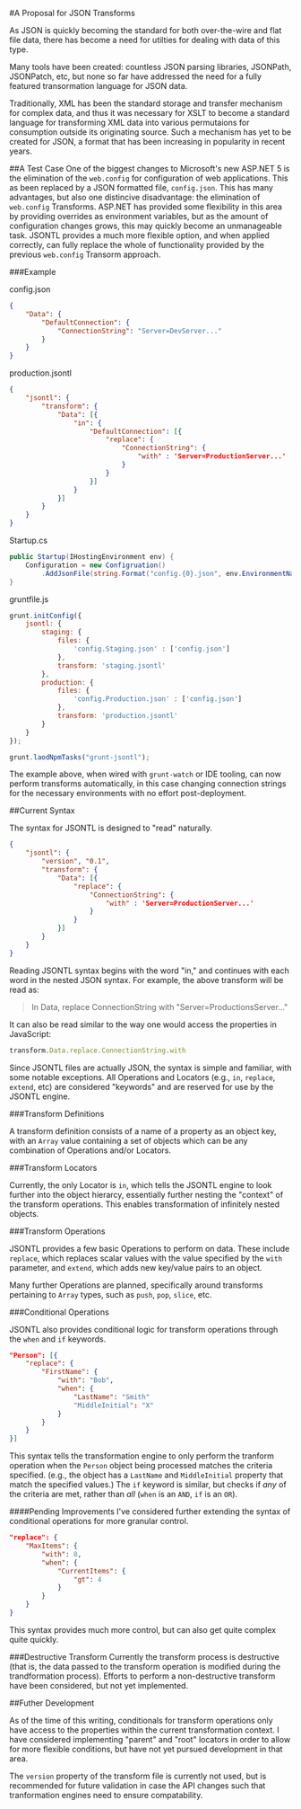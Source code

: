 #A Proposal for JSON Transforms

As JSON is quickly becoming the standard for both over-the-wire and flat file
data, there has become a need for utilties for dealing with data of this type.

Many tools have been created: countless JSON parsing libraries, JSONPath,
JSONPatch, etc, but none so far have addressed the need for a fully featured
transormation language for JSON data.

Traditionally, XML has been the standard storage and transfer mechanism for
complex data, and thus it was necessary for XSLT to become a standard language
for transforming XML data into various permutaions for consumption outside its
originating source.  Such a mechanism has yet to be created for JSON, a format
that has been increasing in popularity in recent years.

##A Test Case
One of the biggest changes to Microsoft's new ASP.NET 5 is the elimination of
the `web.config` for configuration of web applications.  This as been replaced
by a JSON formatted file, `config.json`.  This has many advantages, but
also one distincive disadvantage: the elimination of `web.config` Transforms.
ASP.NET has provided some flexibility in this area by providing overrides as
environment variables, but as the amount of configuration changes grows, this 
may quickly become an unmanageable task.  JSONTL provides a much more flexible
option, and when applied correctly, can fully replace the whole of functionality
provided by the previous `web.config` Transorm approach.

###Example

config.json
```json
{
	"Data": {
		"DefaultConnection": {
			"ConnectionString": "Server=DevServer..."
		}
	}
}
```

production.jsontl
```json
{
	"jsontl": {
		"transform": {
			"Data": [{
				"in": {
					"DefaultConnection": [{
						"replace": {
							"ConnectionString": {
								"with" : 'Server=ProductionServer...'
							}
						}
					}]
				}
			}]
		}
	}
}
```

Startup.cs
```cs
public Startup(IHostingEnvironment env) {
	Configuration = new Configruation()
		.AddJsonFile(string.Format("config.{0}.json", env.EnvironmentName));
}
```

gruntfile.js
```js
grunt.initConfig({
	jsontl: {
		staging: {
			files: {
				'config.Staging.json' : ['config.json']
			},
			transform: 'staging.jsontl'	
		},
		production: {
			files: {
				'config.Production.json' : ['config.json']
			},
			transform: 'production.jsontl'	
		}
	}
});

grunt.laodNpmTasks("grunt-jsontl");
```

The example above, when wired with `grunt-watch` or IDE tooling, can now perform
transforms automatically, in this case changing connection strings for the
necessary environments with no effort post-deployment.

##Current Syntax

The syntax for JSONTL is designed to "read" naturally.

```json
{
	"jsontl": {
		"version", "0.1",
		"transform": {
			"Data": [{
				"replace": {
					"ConnectionString": {
						"with" : 'Server=ProductionServer...'
					}
				}
			}]
		}
	}
}
```

Reading JSONTL syntax begins with the word "in," and continues with each word
in the nested JSON syntax.  For example, the above transform will be read as:

> In Data, replace ConnectionString with "Server=ProductionsServer..."

It can also be read similar to the way one would access the properties in
JavaScript:

```js
transform.Data.replace.ConnectionString.with
```

Since JSONTL files are actually JSON, the syntax is simple and familiar, with
some notable exceptions.  All Operations and Locators (e.g., `in`, `replace`, 
`extend`, etc) are considered "keywords" and are reserved for use by the JSONTL
engine.

###Transform Definitions

A transform definition consists of a name of a property as an object key, with
an `Array` value containing a set of objects which can be any combination of
Operations and/or Locators.

###Transform Locators

Currently, the only Locator is `in`, which tells 
the JSONTL engine to look further into the object hierarcy, essentially further
nesting the "context" of the transform operations.  This enables transformation
of infinitely nested objects.

###Transform Operations

JSONTL provides a few basic Operations to perform on data.  These include 
`replace`, which replaces scalar values with the value specified by the `with`
parameter, and `extend`, which adds new key/value pairs to an object.

Many further Operations are planned, specifically around transforms pertaining 
to `Array` types, such as `push`, `pop`, `slice`, etc.

###Conditional Operations

JSONTL also provides conditional logic for transform operations through the `when`
and `if` keywords.

```json
"Person": [{
	"replace": {
		"FirstName": {
			"with": "Bob",
			"when": {
				"LastName": "Smith"
				"MiddleInitial": "X"
			}
		}
	}
}]
```

This syntax tells the transformation engine to only perform the tranform operation
when the `Person` object being processed matches the criteria specified.  (e.g., 
the object has a `LastName` and `MiddleInitial` property that match the specified
values.)  The `if` keyword is similar, but checks if *any* of the criteria are met,
rather than *all* (`when` is an `AND`, `if` is an `OR`).

####Pending Improvements
I've considered further extending the syntax of conditional operations for
more granular control.

```json
"replace": {
	"MaxItems": {
		"with": 8,
		"when": {
			"CurrentItems": {
				"gt": 4
			}
		}
	}
}
```

This syntax provides much more control, but can also get quite complex quite
quickly.

###Destructive Transform
Currently the transform process is destructive (that is, the data passed to the 
transform operation is modified during the trandformation process).  Efforts to
perform a non-destructive transform have been considered, but not yet implemented.

##Futher Development

As of the time of this writing, conditionals for transform operations only have
access to the properties within the current transformation context.  I have
considered implementing "parent" and "root" locators in order to allow for more
flexible conditions, but have not yet pursued development in that area.

The `version` property of the transform file is currently not used, but is
recommended for future validation in case the API changes such that tranformation
engines need to ensure compatability.